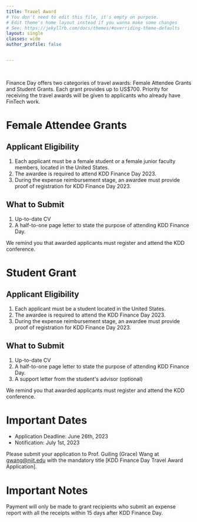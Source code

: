 ```yaml
---
title: Travel Award
# You don't need to edit this file, it's empty on purpose.
# Edit theme's home layout instead if you wanna make some changes
# See: https://jekyllrb.com/docs/themes/#overriding-theme-defaults
layout: single
classes: wide
author_profile: false


---
```

<br/>


Finance Day offers two categories of travel awards: Female Attendee Grants and Student Grants. Each grant provides up to US$700. Priority for receiving the travel awards will be given to applicants who already have FinTech work.


# Female Attendee Grants
## Applicant Eligibility
1. Each applicant must be a female student or a female junior faculty members, located in the United States.
2. The awardee is required to attend KDD Finance Day 2023.
3. During the expense reimbursement stage, an awardee must provide proof of registration for KDD Finance Day 2023.

## What to Submit
1. Up-to-date CV
2. A half-to-one page letter to state the purpose of attending KDD Finance Day. 

We remind you that awarded applicants must register and attend the KDD conference.


# Student Grant
## Applicant Eligibility
1. Each applicant must be a student located in the United States.
2. The awardee is required to attend the KDD Finance Day 2023.
3. During the expense reimbursement stage, an awardee must provide proof of registration for KDD Finance Day 2023.


## What to Submit
1. Up-to-date CV
2. A half-to-one page letter to state the purpose of attending KDD Finance Day. 
3. A support letter from the student's advisor (optional) 

We remind you that awarded applicants must register and attend the KDD conference.

# Important Dates
- Application Deadline: June 26th, 2023
- Notification: July 1st, 2023

Please submit your application to Prof. Guiling (Grace) Wang at gwang@njit.edu with the mandatory title [KDD Finance Day Travel Award Application].


# Important Notes
Payment will only be made to grant recipients who submit an expense report with all the receipts within 15 days after KDD Finance Day. 

<!--

<!-- # Tutorials

{% include feature_row id="venue_row" %} -->

<!-- <h3 class="archive__subtitle">{{ site.data.ui-text[site.locale].recent_posts | default: "Recent Posts" }}</h3> -->

<!-- {% if paginator %}
  {% assign posts = paginator.posts %}
{% else %}
  {% assign posts = site.posts %}
{% endif %}

{% for post in posts %}
  {% include archive-single.html %}
{% endfor %}

{% include paginator.html %} -->

